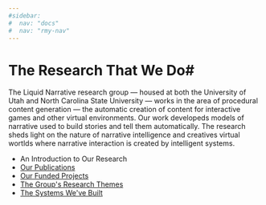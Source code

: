 ```yaml
---
#sidebar:
#  nav: "docs"
#  nav: "rmy-nav"
---
```


# The Research That We Do#

The Liquid Narrative research group — housed at both the University of
Utah and North Carolina State University — works in the area of procedural
content generation — the automatic creation of content for interactive games and
other virtual environments.  Our work developeds models of narrative
used to build stories and tell them automatically.  The research sheds
light on the nature of narrative intelligence and creatives virtual
wortlds where narrative interaction is created by intelligent systems.

+ An Introduction to Our Research
+ [Our Publications](/_pages/mypubs/)
+ [Our Funded Projects](/_pages/projects/)
+ [The Group's Research Themes](/_pages/themes/)
+ [The Systems We've Built](/_pages/systems/)
